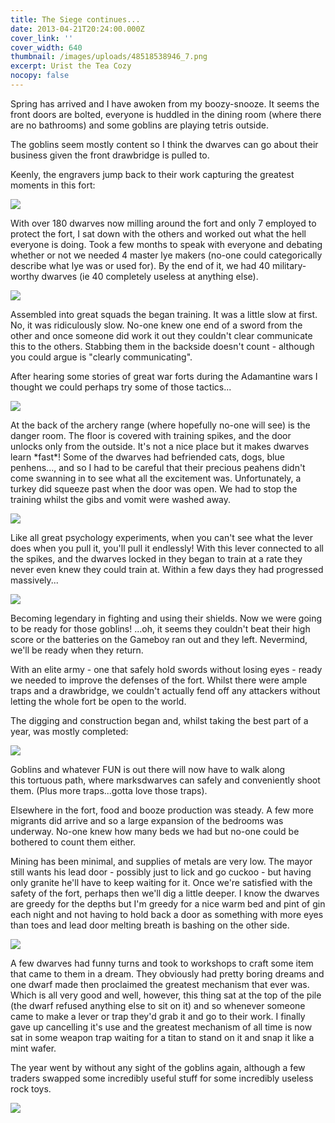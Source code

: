 ```yaml
---
title: The Siege continues...
date: 2013-04-21T20:24:00.000Z
cover_link: ''
cover_width: 640
thumbnail: /images/uploads/48518538946_7.png
excerpt: Urist the Tea Cozy
nocopy: false
---
```

Spring has arrived and I have awoken from my boozy-snooze. It seems the front doors are bolted, everyone is huddled in the dining room (where there are no bathrooms) and some goblins are playing tetris outside.

The goblins seem mostly content so I think the dwarves can go about their business given the front drawbridge is pulled to. 

Keenly, the engravers jump back to their work capturing the greatest moments in this fort:

![](/images/uploads/48518538946_0.png)

With over 180 dwarves now milling around the fort and only 7 employed to protect the fort, I sat down with the others and worked out what the hell everyone is doing. Took a few months to speak with everyone and debating whether or not we needed 4 master lye makers (no-one could categorically describe what lye was or used for). By the end of it, we had 40 military-worthy dwarves (ie 40 completely useless at anything else).

![](/images/uploads/48518538946_1.png)

Assembled into great squads the began training. It was a little slow at first. No, it was ridiculously slow. No-one knew one end of a sword from the other and once someone did work it out they couldn't clear communicate this to the others. Stabbing them in the backside doesn't count - although you could argue is "clearly communicating". 

After hearing some stories of great war forts during the Adamantine wars I thought we could perhaps try some of those tactics...

![](/images/uploads/48518538946_2.png)

At the back of the archery range (where hopefully no-one will see) is the danger room. The floor is covered with training spikes, and the door unlocks only from the outside. It's not a nice place but it makes dwarves learn \*fast\*! Some of the dwarves had befriended cats, dogs, blue penhens..., and so I had to be careful that their precious peahens didn't come swanning in to see what all the excitement was. Unfortunately, a turkey did squeeze past when the door was open. We had to stop the training whilst the gibs and vomit were washed away.

![](/images/uploads/48518538946_3.png)

Like all great psychology experiments, when you can't see what the lever does when you pull it, you'll pull it endlessly! With this lever connected to all the spikes, and the dwarves locked in they began to train at a rate they never even knew they could train at. Within a few days they had progressed massively...

![](/images/uploads/48518538946_4.png)

Becoming legendary in fighting and using their shields. Now we were going to be ready for those goblins! ...oh, it seems they couldn't beat their high score or the batteries on the Gameboy ran out and they left. Nevermind, we'll be ready when they return.

With an elite army - one that safely hold swords without losing eyes - ready we needed to improve the defenses of the fort. Whilst there were ample traps and a drawbridge, we couldn't actually fend off any attackers without letting the whole fort be open to the world. 

The digging and construction began and, whilst taking the best part of a year, was mostly completed: 

![](/images/uploads/48518538946_5.png)

Goblins and whatever FUN is out there will now have to walk along this tortuous path, where marksdwarves can safely and conveniently shoot them. (Plus more traps...gotta love those traps). 

Elsewhere in the fort, food and booze production was steady. A few more migrants did arrive and so a large expansion of the bedrooms was underway. No-one knew how many beds we had but no-one could be bothered to count them either.

Mining has been minimal, and supplies of metals are very low. The mayor still wants his lead door - possibly just to lick and go cuckoo - but having only granite he'll have to keep waiting for it. Once we're satisfied with the safety of the fort, perhaps then we'll dig a little deeper. I know the dwarves are greedy for the depths but I'm greedy for a nice warm bed and pint of gin each night and not having to hold back a door as something with more eyes than toes and lead door melting breath is bashing on the other side. 

![](/images/uploads/48518538946_6.png)

A few dwarves had funny turns and took to workshops to craft some item that came to them in a dream. They obviously had pretty boring dreams and one dwarf made then proclaimed the greatest mechanism that ever was. Which is all very good and well, however, this thing sat at the top of the pile (the dwarf refused anything else to sit on it) and so whenever someone came to make a lever or trap they'd grab it and go to their work. I finally gave up cancelling it's use and the greatest mechanism of all time is now sat in some weapon trap waiting for a titan to stand on it and snap it like a mint wafer. 

The year went by without any sight of the goblins again, although a few traders swapped some incredibly useful stuff for some incredibly useless rock toys.

![](/images/uploads/48518538946_7.png)
